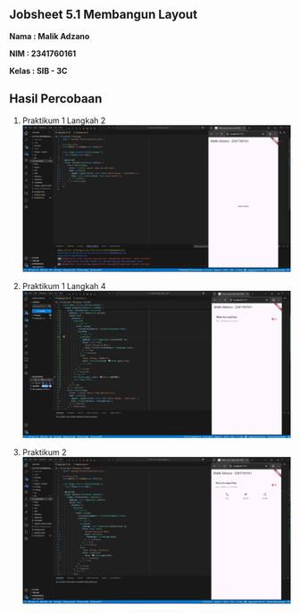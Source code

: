 ## Jobsheet 5.1 Membangun Layout

**Nama  : Malik Adzano**

**NIM   : 2341760161**

**Kelas : SIB - 3C**

## Hasil Percobaan

1. Praktikum 1 Langkah 2
![Screenshot layout_flutter](images/readme/01.jpg)

2. Praktikum 1 Langkah 4
![Screenshot layout_flutter](images/readme/02.jpg)

3. Praktikum 2 
![Screenshot layout_flutter](images/readme/03.jpg)